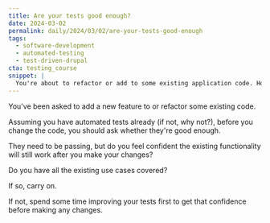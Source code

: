 ```yaml
---
title: Are your tests good enough?
date: 2024-03-02
permalink: daily/2024/03/02/are-your-tests-good-enough
tags:
  - software-development
  - automated-testing
  - test-driven-drupal
cta: testing_course
snippet: |
  You're about to refactor or add to some existing application code. How confident are you it will work afterwards?
---
```


You've been asked to add a new feature to or refactor some existing code.

Assuming you have automated tests already (if not, why not?), before you change the code, you should ask whether they're good enough.

They need to be passing, but do you feel confident the existing functionality will still work after you make your changes?

Do you have all the existing use cases covered?

If so, carry on.

If not, spend some time improving your tests first to get that confidence before making any changes.
